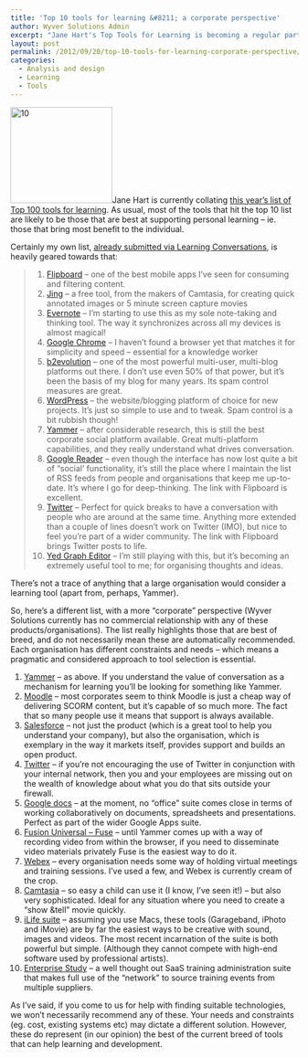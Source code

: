 ```yaml
---
title: 'Top 10 tools for learning &#8211; a corporate perspective'
author: Wyver Solutions Admin
excerpt: "Jane Hart's Top Tools for Learning is becoming a regular part of the calendar. Wyver Solutions proposes its own top 10 list, focussing on the corporate perspective."
layout: post
permalink: /2012/09/20/top-10-tools-for-learning-corporate-perspective/
categories:
  - Analysis and design
  - Learning
  - Tools
---
```

<img class="alignright size-full wp-image-413" title="10" src="http://www.wyversolutions.co.uk/cms/wp-content/uploads/2012/09/10.png" alt="10" width="178" height="168" />Jane Hart is currently collating [this year&#8217;s list of Top 100 tools for learning][1]. As usual, most of the tools that hit the top 10 list are likely to be those that are best at supporting personal learning &#8211; ie. those that bring most benefit to the individual.

Certainly my own list, [already submitted via Learning Conversations][2], is heavily geared towards that:

>   1. [Flipboard][3] &#8211; one of the best mobile apps I&#8217;ve seen for consuming and filtering content.
>   2. [Jing][4] &#8211; a free tool, from the makers of Camtasia, for creating quick annotated images or 5 minute screen capture movies
>   3. [Evernote][5] &#8211; I&#8217;m starting to use this as my sole note-taking and thinking tool. The way it synchronizes across all my devices is almost magical!
>   4. [Google Chrome][6] &#8211; I haven&#8217;t found a browser yet that matches it for simplicity and speed &#8211; essential for a knowledge worker
>   5. [b2evolution][7] &#8211; one of the most powerful multi-user, multi-blog platforms out there. I don&#8217;t use even 50% of that power, but it&#8217;s been the basis of my blog for many years. Its spam control measures are great.
>   6. [WordPress][8] &#8211; the website/blogging platform of choice for new projects. It&#8217;s just so simple to use and to tweak. Spam control is a bit rubbish though!
>   7. [Yammer][9] &#8211; after considerable research, this is still the best corporate social platform available. Great multi-platform capabilities, and they really understand what drives conversation.
>   8. [Google Reader][10] &#8211; even though the interface has now lost quite a bit of &#8220;social&#8217; functionality, it&#8217;s still the place where I maintain the list of RSS feeds from people and organisations that keep me up-to-date. It&#8217;s where I go for deep-thinking. The link with Flipboard is excellent.
>   9. [Twitter][11] &#8211; Perfect for quick breaks to have a conversation with people who are around at the same time. Anything more extended than a couple of lines doesn&#8217;t work on Twitter (IMO), but nice to feel you&#8217;re part of a wider community. The link with Flipboard brings Twitter posts to life.
>  10. [Yed Graph Editor][12] &#8211; I&#8217;m still playing with this, but it&#8217;s becoming an extremely useful tool to me; for organising thoughts and ideas.

There&#8217;s not a trace of anything that a large organisation would consider a learning tool (apart from, perhaps, Yammer).

So, here&#8217;s a different list, with a more &#8220;corporate&#8221; perspective (Wyver Solutions currently has no commercial relationship with any of these products/organisations). The list really highlights those that are best of breed, and do not necessarily mean these are automatically recommended. Each organisation has different constraints and needs &#8211; which means a pragmatic and considered approach to tool selection is essential.

  1. [Yammer][13] &#8211; as above. If you understand the value of conversation as a mechanism for learning you&#8217;ll be looking for something like Yammer.
  2. [Moodle][14] &#8211; most corporates seem to think Moodle is just a cheap way of delivering SCORM content, but it&#8217;s capable of so much more. The fact that so many people use it means that support is always available.
  3. [Salesforce][15] &#8211; not just the product (which is a great tool to help you understand your company), but also the organisation, which is exemplary in the way it markets itself, provides support and builds an open product.
  4. [Twitter][16] &#8211; if you&#8217;re not encouraging the use of Twitter in conjunction with your internal network, then you and your employees are missing out on the wealth of knowledge about what you do that sits outside your firewall.
  5. [Google docs][17] &#8211; at the moment, no &#8220;office&#8221; suite comes close in terms of working collaboratively on documents, spreadsheets and presentations. Perfect as part of the wider Google Apps suite.
  6. [Fusion Universal &#8211; Fuse][18] &#8211; until Yammer comes up with a way of recording video from within the browser, if you need to disseminate video materials privately Fuse is the easiest way to do it.
  7. [Webex][19] &#8211; every organisation needs some way of holding virtual meetings and training sessions. I&#8217;ve used a few, and Webex is currently cream of the crop.
  8. [Camtasia][20] &#8211; so easy a child can use it (I know, I&#8217;ve seen it!) &#8211; but also very sophisticated. Ideal for any situation where you need to create a &#8220;show &amp;tell&#8221; movie quickly.
  9. [iLife suite][21] &#8211; assuming you use Macs, these tools (Garageband, iPhoto and iMovie) are by far the easiest ways to be creative with sound, images and videos. The most recent incarnation of the suite is both powerful but simple. (Although they cannot compete with high-end software used by professional artists).
 10. [Enterprise Study][22] &#8211; a well thought out SaaS training administration suite that makes full use of the &#8220;network&#8221; to source training events from multiple suppliers.

As I&#8217;ve said, if you come to us for help with finding suitable technologies, we won&#8217;t necessarily recommend any of these. Your needs and constraints (eg. cost, existing systems etc) may dictate a different solution. However, these do represent (in our opinion) the best of the current breed of tools that can help learning and development.

 [1]: http://c4lpt.co.uk/top-100-tools-for-learning-2011/voting-2012/
 [2]: http://www.learningconversations.co.uk/main/index.php/2012/09/20/top-10-tools-for-learning?blog=5
 [3]: http://flipboard.com/
 [4]: http://www.techsmith.com/jing.html
 [5]: http://evernote.com/
 [6]: https://www.google.com/intl/en/chrome/browser/
 [7]: http://b2evolution.net/
 [8]: http://wordpress.org/
 [9]: https://www.yammer.com/
 [10]: http://google.com/reader
 [11]: http://twitter.com/
 [12]: http://www.yworks.com/en/products_yed_about.html
 [13]: http://www.yammer.com
 [14]: http://moodle.org
 [15]: http://www.salesforce.com
 [16]: http://twitter.com
 [17]: http://www.google.com/docs
 [18]: http://www.fusion-universal.com/products_services/fuse.php
 [19]: http://www.webex.co.uk/
 [20]: http://www.techsmith.com/camtasia.html
 [21]: http://www.apple.com/ilife/
 [22]: http://www.enterprisestudy.com/cms